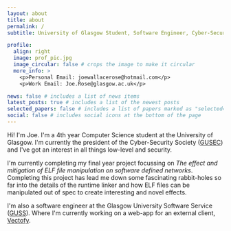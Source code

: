 ```yaml
---
layout: about
title: about
permalink: /
subtitle: University of Glasgow Student, Software Engineer, Cyber-Security Boffin

profile:
  align: right
  image: prof_pic.jpg
  image_circular: false # crops the image to make it circular
  more_info: >
    <p>Personal Email: joewallacerose@hotmail.com</p>
    <p>Work Email: Joe.Rose@glasgow.ac.uk</p>

news: false # includes a list of news items
latest_posts: true # includes a list of the newest posts
selected_papers: false # includes a list of papers marked as "selected={true}"
social: false # includes social icons at the bottom of the page
---
```


Hi! I'm Joe. I'm a 4th year Computer Science student at the University of Glasgow. I'm currently the president of the Cyber-Security Society ([GUSEC](https://gusecurity.github.io/)) and I've got an interest in all things low-level and security.

I'm currently completing my final year project focussing on _The effect and mitigation of ELF file manipulation on software defined networks_. Completing this project has lead me down some fascinating rabbit-holes so far into the details of the runtime linker and how ELF files can be manipulated out of spec to create interesting and novel effects.

I'm also a software engineer at the Glasgow University Software Service ([GUSS](https://guss.org.uk/)). Where I'm currently working on a web-app for an external client, [Vectofy](https://vectofy.co.uk/).
